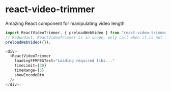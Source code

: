 # react-video-trimmer

Amazing React component for manipulating video length

```js
import ReactVideoTrimmer, { preloadWebVideo } from "react-video-trimmer";
// Redundant, ReactVideoTrimmer is in scope, only call when it is not in scope and you require preloading of ffmpeg.js
preloadWebVideo({});

<div>
  <ReactVideoTrimmer
    loadingFFMPEGText="Loading required libs..."
    timeLimit={30}
    timeRange={5}
    showEncodeBtn
  />
</div>;
```

